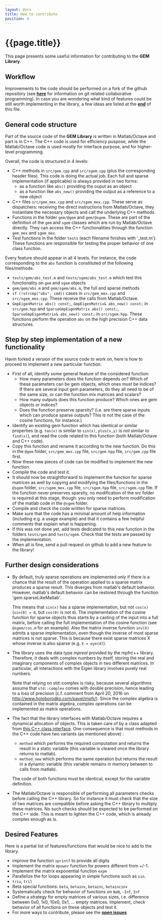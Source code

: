 ```yaml
---
layout: docs
title: How to contribute
position: 4
---
```


# {{page.title}}

This page presents some useful information for contributing to the **GEM Library**.


## Workflow

Improvements to the code should be performed on a fork of the github repository (see [**here**](https://docs.gitlab.com/ce/workflow/forking_workflow.html) for information on git related collaborative programming). In case you are wondering what kind of features could be still worth implementing in the library, a few ideas are listed at the [**end**](#desired-features) of this file.


## General code structure

Part of the source code of the **GEM Library** is written in Matlab/Octave and part is in C++. The C++ code is used for efficiency puspose, while the Matlab/Octave code is used mostly for interface purpose, and for higher-level programming.

Overall, the code is structured in 4 levels:

- C++ methods in `src/gem.cpp` and `src/sgem.cpp` (plus the corresponding header files). This code is doing the actual job. Each full and sparse implementation (if applicable) is always provided in two forms:
    - as a function like `abs()` providing the ouput as an object
    - as a function like `abs_new()` providing the output as a reference to a new object
- C++ files `src/gem_mex.cpp` and `src/sgem_mex.cpp`. These serve as dispatchers: receiving the direct instructions from Matlab/Octave, they instantiate the necessary objects and call the underlying C++ methods.
- Functions in the folder `gem/@gem` and `gem/@sgem`. These are part of the definition of the `gem` and `sgem` classes which are run by Matlab/Octave directly. They can access the C++ functionalities through the function `gem_mex` and `sgem_mex`.
- Test functions in the folder `tests` (each filename finishes with '_test.m'). These functions are responsible for testing the proper behavior of one class function.

Every feature should appear in all 4 levels. For instance, the code corresponding to the `abs` function is constituted of the following files/methods:

- `tests/gem/abs_test.m` and `tests/sgem/abs_test.m` which test this functionality on `gem` and `sgem` objects
- `gem/gem/abs.m` and `gem/sgem/abs.m`, the full and sparse methods
- `if (!strcmp("abs", cmd))` cases in `src/gem_mex.cpp` and `src/sgem_mex.cpp`. These receive the calls from Matlab/Octave.
- `GmpEigenMatrix abs() const;`, `GmpEigenMatrix& abs_new() const;` in `src/gem.hpp` and `SparseGmpEigenMatrix abs() const;`, `SparseGmpEigenMatrix& abs_new() const;` in `src/sgem.hpp`. These functions perform the operation `abs` on the high precision C++ data structures.


## Step by step implementation of a new functionality

Havin forked a version of the source code to work on, here is how to proceed to implement a new particular function:
 - First of all, identify some general feature of the considered function:
    - How many parameters does the function depends on? Which of these parameters can be gem objects, which ones must be indices? If there are several input gem parameters, do they all need to be of the same size, or can the function mix matrices and scalars?
    - How many outputs does this function produce? Which ones are gem objects or indices?
    - Does the function preserve sparsity? (i.e. are there sparse inputs which can produce sparse outputs? This is not the case of the cosine functions, for instance.)
 - Identify an existing gem function which has identical or similar properties (e.g. `tan(x)` is similar to `sin(x)`, `plus(x,y)` is _not_ similar to `find(x)`), and read the code related to this function (both Matlab/Octave and C++ code).
 - Copy this function and rename it according to the new function. Do this in the `@gem` folder, `src/gem_mex.cpp` file, `src/gem.hpp` file, `src/gem.cpp` file first.
 - Now these new pieces of code can be modified to implement the new function.
 - Compile the code and test it.
 - It should now be straightforward to implement the function for sparse matrices as well by copying and modifying the files/functions in the `@sgem` folder, `src/sgem_mex.cpp` file, `src/sgem.hpp` file, `src/sgem.cpp` file. If the function never preserves sparsity, no modification of the src folder is required at this stage, though: you only need to perform modification of the matlab code in the `@sgem` folder.
 - Compile and check the code written for sparse matrices.
 - Make sure that the code has a minimal amount of help information (including e.g. a usage example) and that it contains a few helpful comments that explain what is happening.
 - If this was not done yet, add tests dedicated to this new function in the folders `tests/gem` and `tests/sgem`. Check that the tests are passed by the implementation.
 - When all is fine, send a pull request on github to add a new feature to the library!


## Further design considerations

- By default, truly sparse operations are implemented only if there is a chance that the result of the operation applied to a sparse matrix produces a sparse result. This diverges from matlab's default behavior. However, matlab's default behavior can be restored through the function 'gem.sparseLikeMatlab'.

   This means that `sin(x)` has a sparse implementation, but not `cos(x)` (`sin(0) = 0`, but `cos(0)` is not `0`). The implementation of the cosine function for sparse objects thus starts by a casting of the input into a full matrix, before calling the full implementation of the cosine function (see `@sgem/cos.m` for an example). Also the matrix inverse function `inv(X)` admits a sparse implementation, even though the inverse of most sparse matrices is not sparse. This is because there exist sparse matrices X whose inverse is also sparse (e.g. `X = eye(d)`).

- The library uses the data type *mpreal* provided by the mpfrc++ library. Therefore, it deals with complex numbers by itself, storing the real and imaginary components of complex objects in two different matrices. In particular, all interactions with the Eigen library involves purely real numbers.

   Note that relying on std::complex is risky, because several algorithms assume that `std::complex` comes with double precision, hence leading to a loss of precision (c.f. comment from April 20, 2016 on http://www.holoborodko.com/pavel/mpfr/). Since the complex algebra is contained in the matrix algebra, complex operations can be implemented as matrix operations.

- The fact that the library interfaces with Matlab/Octave requires a dynamical allocation of objects. This is taken care of by a class adapted from [this C++ class interface](https://fr.mathworks.com/matlabcentral/fileexchange/38964-example-matlab-class-wrapper-for-a-c++-class). One consequence is that most methods in the C++ code have two variants (as mentioned above) :
  - `method` which performs the required computation and returns the result in a static variable (this variable is cleared once the library returns to matlab).
  - `method_new` which performs the same operation but returns the result in a dynamic variable (this variable remains in memory between to calls from matlab).

  The code of both functions must be identical, except for the variable definition.

- The Matlab/Octave is responsible of performing all parameters checks before calling the C++ library. So for instance it must check that the size of two matrices are compatible before asking the C++ library to multiply these matrices. No such checks should be expected to be performed on the C++ side. This is meant to lighten the C++ code, which is already complex enough as is.


## Desired Features

Here is a partial list of features/functions that would be nice to add to the library.

 - improve the function `sprintf` to provide all digits
 - Implement the matrix `mpower` function for powers different from +/-1.
 - Implement the matrix exponential function `expm`
 - Parallelize the for loops appearing in simple functions such as `sin`.
 - `triu`, `tril`
 - Beta special functions: `beta`, `betainv`, `betainc`, `betaincinv`
 - Systematically check for behavior of functions on `NaN`, `-Inf`, `Inf`
 - Define a strategy for empty matrices of various sizes, i.e. difference between 0x0, 1x0, 10x0, 0x1, ... empty matrices. Implement, check behavior of all functions on these objects and test it.
 - For more ways to contribute, please see the [**open issues**](http://github.com/gem-library/gem/issues)


